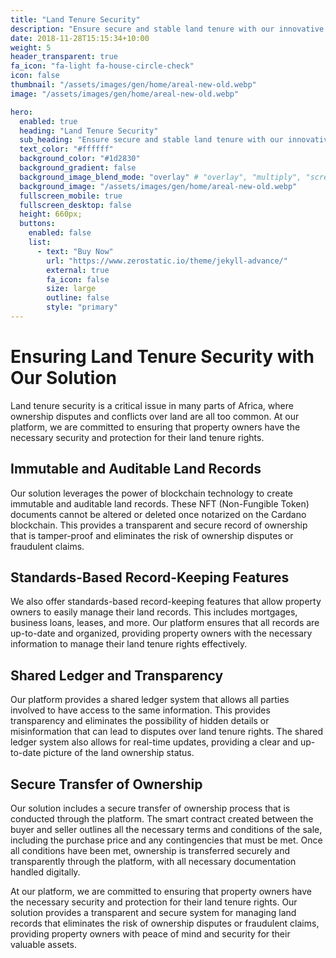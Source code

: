 ```yaml
---
title: "Land Tenure Security"
description: "Ensure secure and stable land tenure with our innovative system"
date: 2018-11-28T15:15:34+10:00
weight: 5
header_transparent: true
fa_icon: "fa-light fa-house-circle-check"
icon: false
thumbnail: "/assets/images/gen/home/areal-new-old.webp"
image: "/assets/images/gen/home/areal-new-old.webp"

hero:
  enabled: true
  heading: "Land Tenure Security"
  sub_heading: "Ensure secure and stable land tenure with our innovative system"
  text_color: "#ffffff"
  background_color: "#1d2830"
  background_gradient: false
  background_image_blend_mode: "overlay" # "overlay", "multiply", "screen"
  background_image: "/assets/images/gen/home/areal-new-old.webp"
  fullscreen_mobile: true
  fullscreen_desktop: false
  height: 660px;
  buttons:
    enabled: false
    list:
      - text: "Buy Now"
        url: "https://www.zerostatic.io/theme/jekyll-advance/"
        external: true
        fa_icon: false
        size: large
        outline: false
        style: "primary"
---
```


# Ensuring Land Tenure Security with Our Solution

Land tenure security is a critical issue in many parts of Africa, where ownership disputes and conflicts over land are all too common. At our platform, we are committed to ensuring that property owners have the necessary security and protection for their land tenure rights.

## Immutable and Auditable Land Records

Our solution leverages the power of blockchain technology to create immutable and auditable land records. These NFT (Non-Fungible Token) documents cannot be altered or deleted once notarized on the Cardano blockchain. This provides a transparent and secure record of ownership that is tamper-proof and eliminates the risk of ownership disputes or fraudulent claims.

## Standards-Based Record-Keeping Features

We also offer standards-based record-keeping features that allow property owners to easily manage their land records. This includes mortgages, business loans, leases, and more. Our platform ensures that all records are up-to-date and organized, providing property owners with the necessary information to manage their land tenure rights effectively.

## Shared Ledger and Transparency

Our platform provides a shared ledger system that allows all parties involved to have access to the same information. This provides transparency and eliminates the possibility of hidden details or misinformation that can lead to disputes over land tenure rights. The shared ledger system also allows for real-time updates, providing a clear and up-to-date picture of the land ownership status.

## Secure Transfer of Ownership

Our solution includes a secure transfer of ownership process that is conducted through the platform. The smart contract created between the buyer and seller outlines all the necessary terms and conditions of the sale, including the purchase price and any contingencies that must be met. Once all conditions have been met, ownership is transferred securely and transparently through the platform, with all necessary documentation handled digitally.

At our platform, we are committed to ensuring that property owners have the necessary security and protection for their land tenure rights. Our solution provides a transparent and secure system for managing land records that eliminates the risk of ownership disputes or fraudulent claims, providing property owners with peace of mind and security for their valuable assets.

